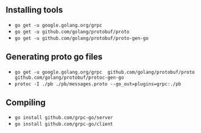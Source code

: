 ## Installing tools
- `go get -u google.golang.org/grpc`
- `go get -u github.com/golang/protobuf/proto`
- `go get -u github.com/golang/protobuf/proto-gen-go`

## Generating proto go files
- `go get -u google.golang.org/grpc  github.com/golang/protobuf/proto github.com/golang/protobuf/protoc-gen-go`
- `protoc -I ./pb ./pb/messages.proto --go_out=plugins=grpc:./pb`

## Compiling
- `go install github.com/grpc-go/server`
- `go install github.com/grpc-go/client`